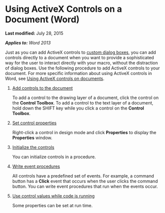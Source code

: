 
# Using ActiveX Controls on a Document (Word)

 **Last modified:** July 28, 2015

 _**Applies to:** Word 2013_

Just as you can add ActiveX controls to  [custom dialog boxes](94d25080-db89-3d04-e018-5e90ca0a66d2.md), you can add controls directly to a document when you want to provide a sophisticated way for the user to interact directly with your macro, without the distraction of dialog boxes. Use the following procedure to add ActiveX controls to your document. For more specific information about using ActiveX controls in Word, see  [Using ActiveX controls on documents](529119ff-9108-70cf-d692-ec1fbb37e157.md).


1.  [Add controls to the document](9cf47c7e-c768-0ea9-bbb9-f5a4770eea79.md)
    
    To add a control to the drawing layer of a document, click the control on the  **Control Toolbox**. To add a control to the text layer of a document, hold down the SHIFT key while you click a control on the  **Control Toolbox**.
    
2.  [Set control properties](b8472d6c-4f48-3953-8adc-f3573583136f.md)
    
    Right-click a control in design mode and click  **Properties** to display the **Properties** window.
    
3.  [Initialize the controls](18ae617c-6d51-ae79-be3c-1493ce4f6ef3.md)
    
    You can initialize controls in a procedure.
    
4.  [Write event procedures](7884bae3-caa5-79a9-a4a2-c58a6ccb42d2.md)
    
    All controls have a predefined set of events. For example, a command button has a  **Click** event that occurs when the user clicks the command button. You can write event procedures that run when the events occur.
    
5.  [Use control values while code is running](62722982-6725-57e2-099e-c31d0aefadd3.md)
    
    Some properties can be set at run time.
    
